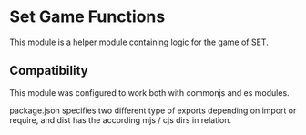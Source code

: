 # Set Game Functions

This module is a helper module containing logic for the game of SET.

## Compatibility

This module was configured to work both with commonjs and es modules.

package.json specifies two different type of exports depending on import or require, and dist has the according mjs / cjs dirs in relation.